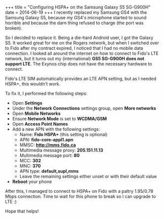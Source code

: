 +++
title = "Configuring HSPA+ on the Samsung Galaxy S5 SG-G900H"
date = 2014-06-19
+++
I recently replaced my Samsung GS4 with the Samsung Galaxy S5, because my GS4's microphone started to sound horrible and because the darn thing refused to charge (the port was broken).

So I decided to replace it. Being a die-hard Android user, I got the Galaxy S5.
It worked great for me on the Rogers network, but when I switched over to Fido after my contract expired, I noticed that I had no mobile data connection.
I looked all around the internet on how to connect to Fido's LTE network, but it turns out my (international) **GS5 SG-G900H does not support LTE**.
The Exynos chip does not have the necessary hardware to connect.

Fido's LTE SIM automatically provides an LTE APN setting, but as I needed HSPA+, this wouldn't work.

To fix it, I performed the following steps:

* Open **Settings**
* Under the **Network Connections** settings group, open **More networks**
* Open **Mobile Networks**
* Ensure **Network Mode** is set to **WCDMA/GSM**
* Open **Access Point Names**
* Add a new APN with the following settings:
    * Name: **Fido HSPA+** (this setting is optional)
    * APN: **fido-core-appl1.apn**
    * MMSC: **http://mms.fido.ca**
    * Multimedia message proxy: **205.151.11.13**
    * Multimedia message port: **80**
    * MCC: **302**
    * MNC: **370**
    * APN type: **default,supl,mms**
    * Leave the remaining settings either unset or with their default value
* **Reboot** your phone

After this, I managed to connect to HSPA+ on Fido with a paltry 1.95/0.78 Mbps connection.
Time to wait for this phone to break so I can upgrade to LTE :)

Hope that helps!

